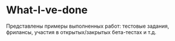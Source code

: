 # What-I-ve-done
Представлены примеры выполненных работ: тестовые задания, фрилансы, участия в открытых/закрытых бета-тестах и т.д.
